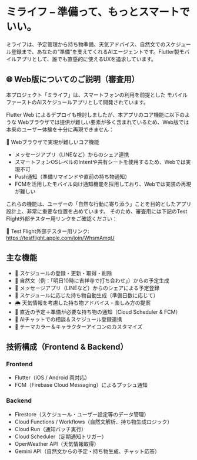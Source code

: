 # ミライフ – 準備って、もっとスマートでいい。
ミライフは、予定管理から持ち物準備、天気アドバイス、自然文でのスケジュール登録まで、あなたの“準備”を支えてくれるAIエージェントです。Flutter製モバイルアプリとして、誰でも直感的に使えるUXを追求しています。

## 🌐 Web版についてのご説明（審査用）
本プロジェクト「ミライフ」は、スマートフォンの利用を前提とした モバイルファーストのAIスケジュールアプリとして開発されています。

Flutter Web によるデプロイも検討しましたが、本アプリのコア機能に以下のような Webブラウザでは提供が難しい要素が多く含まれているため、Web版では本来のユーザー体験を十分に再現できません：

🚫 Webブラウザで実現が難しいコア機能
- メッセージアプリ（LINEなど）からのシェア連携
 - スマートフォンOSレベルのIntentや共有シートを使用するため、Webでは実現不可
- Push通知（準備リマインドや直前の持ち物通知）
 - FCMを活用したモバイル向け通知機能を採用しており、Webでは実装の再現が難しい

これらの機能は、ユーザーの「自然な行動に寄り添う」ことを目的としたアプリ設計上、非常に重要な位置を占めています。
そのため、審査用には下記のTest Flight外部テスター用リンクをご確認ください：

🔗 Test Flight外部テスター用リンク: https://testflight.apple.com/join/WhsmAmqU

## 主な機能
- 📅 スケジュールの登録・更新・取得・削除
- 💬 自然文（例：「明日10時に吉祥寺で打ち合わせ」）からの予定生成
- 🔗 メッセージアプリ（LINEなど）からのシェアによる予定登録
- 🎒 スケジュールに応じた持ち物自動生成（準備日数に応じて）
- 🌦 天気情報を考慮した持ち物アドバイス・楽しみ方の提案
- 🔔 直近の予定＋準備が必要な持ち物の通知（Cloud Scheduler & FCM）
- 🤖 AIチャットでの相談＆スケジュール登録連携
- 🎨 テーマカラー＆キャラクターアイコンのカスタマイズ

## 技術構成（Frontend & Backend）
### Frontend
- Flutter（iOS / Android 両対応）
- FCM（Firebase Cloud Messaging）によるプッシュ通知

### Backend
- Firestore（スケジュール・ユーザー設定等のデータ管理）
- Cloud Functions / Workflows（自然文解析、持ち物生成ロジック）
- Cloud Run（通知バッチ実行）
- Cloud Scheduler（定期通知トリガー）
- OpenWeather API（天気情報取得）
- Gemini API（自然文からの予定・持ち物生成、チャット応答）
